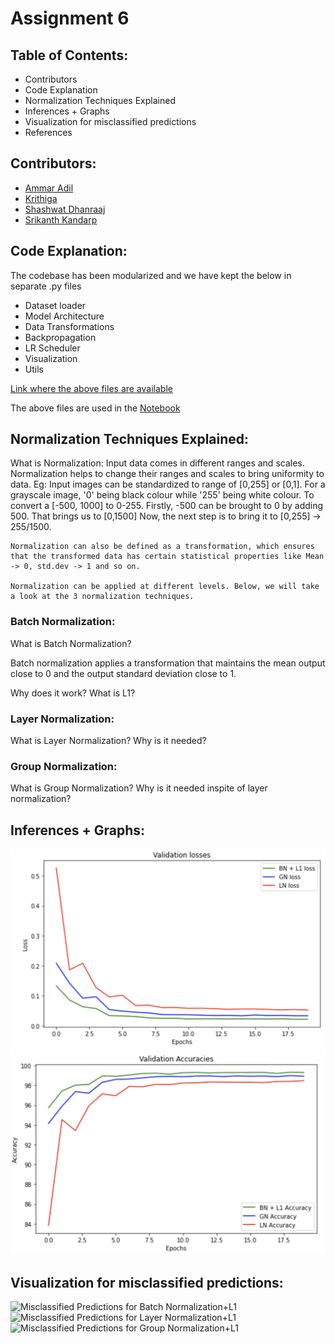# Assignment 6 

## Table of Contents:

* Contributors
* Code Explanation
* Normalization Techniques Explained
* Inferences + Graphs
* Visualization for misclassified predictions
* References

## Contributors:

* [Ammar Adil](https://github.com/adilsammar)
* [Krithiga](https://github.com/BottleSpink)
* [Shashwat Dhanraaj](https://github.com/sdhanraaj12)
* [Srikanth Kandarp](https://github.com/Srikanth-Kandarp)

## Code Explanation:

The codebase has been modularized and we have kept the below in separate .py files

* Dataset loader 
* Model Architecture
* Data Transformations
* Backpropagation
* LR Scheduler
* Visualization
* Utils 

<To include code explanations>

[Link where the above files are available](https://github.com/adilsammar/woolly-of-cv/tree/main/assets/mnist/mnist)

The above files are used in the [Notebook](https://github.com/adilsammar/woolly-of-cv/blob/main/assets/mnist/notebook/MNIST_ALBUMENTATION_CONSOLIDATED.ipynb)

## Normalization Techniques Explained:
  
  What is Normalization: Input data comes in different ranges and scales. Normalization helps to change their ranges and scales to bring uniformity to data. Eg: Input images can be standardized to range of [0,255] or [0,1]. For a grayscale image, '0' being black colour while '255' being white colour. To convert a [-500, 1000] to 0-255. Firstly, -500 can be brought to 0 by adding 500. That brings us to [0,1500] Now, the next step is to bring it to [0,255] -> 255/1500.
  
    Normalization can also be defined as a transformation, which ensures that the transformed data has certain statistical properties like Mean -> 0, std.dev -> 1 and so on.
  
    Normalization can be applied at different levels. Below, we will take a look at the 3 normalization techniques.

### Batch Normalization:
  
  What is Batch Normalization?
  
  Batch normalization applies a transformation that maintains the mean output close to 0 and the output standard deviation close to 1.
  
  Why does it work?
  What is L1?

### Layer Normalization:
  What is Layer Normalization?
  Why is it needed?

### Group Normalization:
  What is Group Normalization?
  Why is it needed inspite of layer normalization?

## Inferences + Graphs:
  
  ![Validation Losses](../../assets/Validation_Losses_For_AllNorm.png)
  ![Validation Accuracy](../../assets/Validation_Accuracy_For_AllNorm.png)
  
## Visualization for misclassified predictions:
 
  ![Misclassified Predictions for Batch Normalization+L1](./assets/MisPre_BNL1.png)
  ![Misclassified Predictions for Layer Normalization+L1](./assets/MisPre_LayerN.png)
  ![Misclassified Predictions for Group Normalization+L1](./assets/MisPre_GroupN.png)
  

